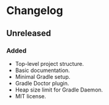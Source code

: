 # Changelog

## Unreleased
### Added
- Top-level project structure.
- Basic documentation.
- Minimal Gradle setup.
- Gradle Doctor plugin.
- Heap size limit for Gradle Daemon.
- MIT license.
